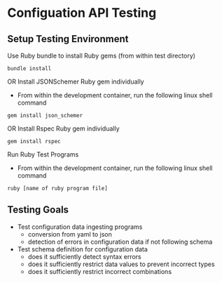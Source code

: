 # Configuation API Testing

## Setup Testing Environment

Use Ruby bundle to install Ruby gems (from within test directory)
```
bundle install
```

OR Install JSONSchemer Ruby gem individually

* From within the development container, run the following linux shell command
```
gem install json_schemer
```

OR Install Rspec Ruby gem individually
```
gem install rspec
```

Run Ruby Test Programs

* From within the development container, run the following linux shell command
```
ruby [name of ruby program file]
```


## Testing Goals

* Test configuration data ingesting programs
  - conversion from yaml to json
  - detection of errors in configuration data if not following schema
* Test schema definition for configuration data
  - does it sufficiently detect syntax errors
  - does it sufficiently restrict data values to prevent incorrect types
  - does it sufficiently restrict incorrect combinations